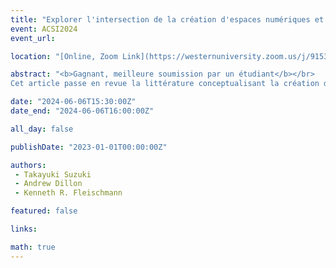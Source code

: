 ```yaml
---
title: "Explorer l'intersection de la création d'espaces numériques et des sciences de l'information dans les villes intelligentes"
event: ACSI2024
event_url: 

location: "[Online, Zoom Link](https://westernuniversity.zoom.us/j/91531028175)"

abstract: "<b>Gagnant, meilleure soumission par un étudiant</b></br>
Cet article passe en revue la littérature conceptualisant la création de lieux numériques en tant que pratique de l'information, examinant l'intersection des technologies numériques et des pratiques de l'information dans la refonte des interactions au sein des environnements urbains. Nous abordons l’interaction complexe entre la technologie, l’information et la vie urbaine pour faire progresser la compréhension théorique et pratique des paysages numériques en évolution rapide. En soulignant le rôle de la recherche d’informations dans le développement des villes intelligentes, nous plaidons en faveur d’approches centrées sur l’humain, inclusives et durables, garantissant que les progrès technologiques s’alignent sur les besoins et les aspirations des communautés urbaines."

date: "2024-06-06T15:30:00Z"
date_end: "2024-06-06T16:00:00Z"

all_day: false

publishDate: "2023-01-01T00:00:00Z"

authors:
 - Takayuki Suzuki
 - Andrew Dillon
 - Kenneth R. Fleischmann

featured: false

links:

math: true
---
```




